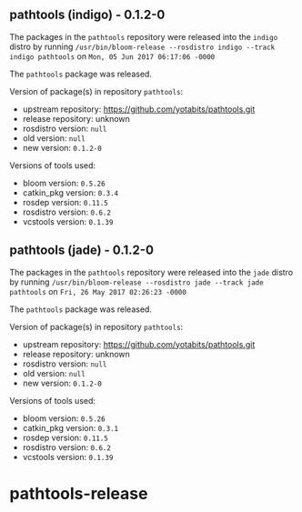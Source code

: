 ## pathtools (indigo) - 0.1.2-0

The packages in the `pathtools` repository were released into the `indigo` distro by running `/usr/bin/bloom-release --rosdistro indigo --track indigo pathtools` on `Mon, 05 Jun 2017 06:17:06 -0000`

The `pathtools` package was released.

Version of package(s) in repository `pathtools`:

- upstream repository: https://github.com/yotabits/pathtools.git
- release repository: unknown
- rosdistro version: `null`
- old version: `null`
- new version: `0.1.2-0`

Versions of tools used:

- bloom version: `0.5.26`
- catkin_pkg version: `0.3.4`
- rosdep version: `0.11.5`
- rosdistro version: `0.6.2`
- vcstools version: `0.1.39`


## pathtools (jade) - 0.1.2-0

The packages in the `pathtools` repository were released into the `jade` distro by running `/usr/bin/bloom-release --rosdistro jade --track jade pathtools` on `Fri, 26 May 2017 02:26:23 -0000`

The `pathtools` package was released.

Version of package(s) in repository `pathtools`:

- upstream repository: https://github.com/yotabits/pathtools.git
- release repository: unknown
- rosdistro version: `null`
- old version: `null`
- new version: `0.1.2-0`

Versions of tools used:

- bloom version: `0.5.26`
- catkin_pkg version: `0.3.1`
- rosdep version: `0.11.5`
- rosdistro version: `0.6.2`
- vcstools version: `0.1.39`


# pathtools-release
